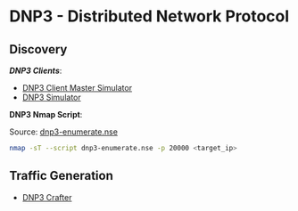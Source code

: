 # DNP3 - Distributed Network Protocol

## Discovery

***DNP3 Clients***:

- [DNP3 Client Master Simulator](https://sourceforge.net/projects/dnp3-client-master-simulator/)
- [DNP3 Simulator](https://github.com/dnp3/dnp3-simulator)

**DNP3 Nmap Script**:

Source: [dnp3-enumerate.nse](https://github.com/Z-0ne/ICS-Discovery-Tools/blob/master/dnp3-enumerate.nse)

```bash
nmap -sT --script dnp3-enumerate.nse -p 20000 <target_ip>
```

## Traffic Generation

- [DNP3 Crafter](https://github.com/hpcn-uam/DNP3Crafter)
